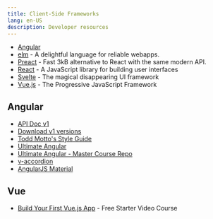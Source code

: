 ```yaml
---
title: Client-Side Frameworks
lang: en-US
description: Developer resources
---
```


* [Angular](https://angular.io/)
* [elm](https://elm-lang.org/) - A delightful language for reliable webapps.
* [Preact](https://preactjs.com/) - Fast 3kB alternative to React with the same modern API.
* [React](https://reactjs.org/) - A JavaScript library for building user interfaces
* [Svelte](https://svelte.technology/) - The magical disappearing UI framework
* [Vue.js](https://vuejs.org/) - The Progressive JavaScript Framework

## Angular

* [API Doc v1](https://docs.angularjs.org/api)
* [Download v1 versions](https://code.angularjs.org/)
* [Todd Motto's Style Guide](https://github.com/toddmotto/angularjs-styleguide)
* [Ultimate Angular](https://ultimatecourses.com/angular)
* [Ultimate Angular - Master Course Repo](https://github.com/UltimateAngular/ultimate-angular-master-src)
* [v-accordion](https://github.com/LukaszWatroba/v-accordion)
* [AngularJS Material](https://material.angularjs.org/latest/)


## Vue

* [Build Your First Vue.js App](https://courses.vuejsdevelopers.com/p/build-your-first-vue-js-app) - Free Starter Video Course